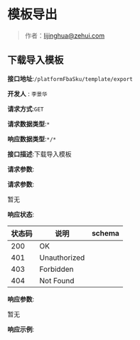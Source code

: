 # 模板导出

> 作者：lijinghua@zehui.com

## 下载导入模板


**接口地址**:`/platformFbaSku/template/export`

**开发人** : `李景华`

**请求方式**:`GET`


**请求数据类型**:`*`


**响应数据类型**:`*/*`


**接口描述**:下载导入模板


**请求参数**:


**请求参数**:


暂无


**响应状态**:


| 状态码 | 说明 | schema |
| -------- | -------- | ----- | 
|200|OK||
|401|Unauthorized||
|403|Forbidden||
|404|Not Found||


**响应参数**:


暂无


**响应示例**:
```javascript

```